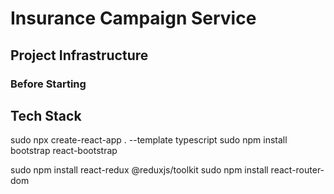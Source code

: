 # Insurance Campaign Service

## Project Infrastructure

### Before Starting

## Tech Stack




sudo npx create-react-app . --template typescript 
sudo npm install bootstrap react-bootstrap

sudo npm install react-redux @reduxjs/toolkit
sudo npm install react-router-dom

